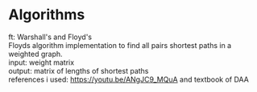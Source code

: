 # Algorithms
ft: Warshall's and Floyd's
<br>
 Floyds algorithm implementation to find all pairs shortest paths in a weighted graph.
<br/>
input: weight matrix
<br/>
output: matrix of lengths of shortest paths
<br/>
references i used: https://youtu.be/ANgJC9_MQuA and textbook of DAA
